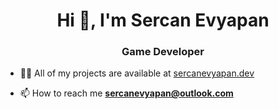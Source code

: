 <h1 align="center">Hi 👋, I'm Sercan Evyapan</h1>
<h3 align="center">Game Developer</h3>

- 👨‍💻 All of my projects are available at [sercanevyapan.dev](https://sercanevyapan.dev)

- 📫 How to reach me **sercanevyapan@outlook.com**




